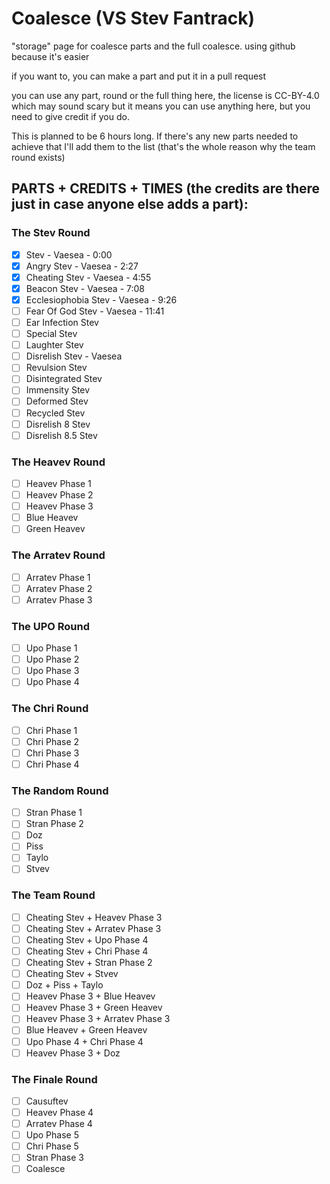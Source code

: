 # Coalesce (VS Stev Fantrack)
"storage" page for coalesce parts and the full coalesce. using github because it's easier

if you want to, you can make a part and put it in a pull request

you can use any part, round or the full thing here, the license is CC-BY-4.0 which may sound scary but it means you can use anything here, but you need to give credit if you do.

This is planned to be 6 hours long. If there's any new parts needed to achieve that I'll add them to the list (that's the whole reason why the team round exists)

## PARTS + CREDITS + TIMES (the credits are there just in case anyone else adds a part):

### The Stev Round
- [x] Stev - Vaesea - 0:00
- [x] Angry Stev - Vaesea - 2:27
- [x] Cheating Stev - Vaesea - 4:55
- [x] Beacon Stev - Vaesea - 7:08
- [x] Ecclesiophobia Stev - Vaesea - 9:26
- [ ] Fear Of God Stev - Vaesea - 11:41
- [ ] Ear Infection Stev
- [ ] Special Stev
- [ ] Laughter Stev
- [ ] Disrelish Stev - Vaesea
- [ ] Revulsion Stev
- [ ] Disintegrated Stev
- [ ] Immensity Stev
- [ ] Deformed Stev
- [ ] Recycled Stev
- [ ] Disrelish 8 Stev
- [ ] Disrelish 8.5 Stev

### The Heavev Round
- [ ] Heavev Phase 1
- [ ] Heavev Phase 2
- [ ] Heavev Phase 3
- [ ] Blue Heavev
- [ ] Green Heavev

### The Arratev Round
- [ ] Arratev Phase 1
- [ ] Arratev Phase 2
- [ ] Arratev Phase 3

### The UPO Round
- [ ] Upo Phase 1
- [ ] Upo Phase 2
- [ ] Upo Phase 3
- [ ] Upo Phase 4

### The Chri Round
- [ ] Chri Phase 1
- [ ] Chri Phase 2
- [ ] Chri Phase 3
- [ ] Chri Phase 4

### The Random Round
- [ ] Stran Phase 1
- [ ] Stran Phase 2
- [ ] Doz
- [ ] Piss
- [ ] Taylo
- [ ] Stvev

### The Team Round
- [ ] Cheating Stev + Heavev Phase 3
- [ ] Cheating Stev + Arratev Phase 3
- [ ] Cheating Stev + Upo Phase 4
- [ ] Cheating Stev + Chri Phase 4
- [ ] Cheating Stev + Stran Phase 2
- [ ] Cheating Stev + Stvev
- [ ] Doz + Piss + Taylo
- [ ] Heavev Phase 3 + Blue Heavev
- [ ] Heavev Phase 3 + Green Heavev
- [ ] Heavev Phase 3 + Arratev Phase 3
- [ ] Blue Heavev + Green Heavev
- [ ] Upo Phase 4 + Chri Phase 4
- [ ] Heavev Phase 3 + Doz

### The Finale Round
- [ ] Causuftev
- [ ] Heavev Phase 4
- [ ] Arratev Phase 4
- [ ] Upo Phase 5
- [ ] Chri Phase 5
- [ ] Stran Phase 3
- [ ] Coalesce
